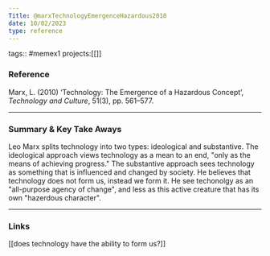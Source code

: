 ```yaml
---
Title: @marxTechnologyEmergenceHazardous2010
date: 10/02/2023
type: reference
---
```


tags:: #memex1
projects:[[]]

### Reference 

Marx, L. (2010) ‘Technology: The Emergence of a Hazardous Concept’, _Technology and Culture_, 51(3), pp. 561–577.


---

### Summary & Key Take Aways

Leo Marx splits technology into two types: ideological and substantive. The ideological approach views technology as a mean to an end, "only as the means of achieving progress." The substantive approach sees technology as something that is influenced and changed by society. He believes that technology does not form us, instead we form it. He see techonolgy as an "all-purpose agency of change", and less as this active creature that has its own "hazerdous character".

--- 

### Links

[[does technology have the ability to form us?]]
